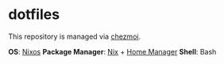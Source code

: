 # dotfiles

This repository is managed via [chezmoi](https://chezmoi.io).

**OS**: [Nixos](https://nixos.org)
**Package Manager**: [Nix](https://nixos.org) + [Home Manager](https://github.com/nix-community/home-manager)
**Shell**: Bash

